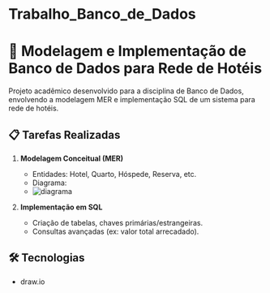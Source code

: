 # Trabalho_Banco_de_Dados

# 🏨 Modelagem e Implementação de Banco de Dados para Rede de Hotéis

Projeto acadêmico desenvolvido para a disciplina de Banco de Dados, envolvendo a modelagem MER e implementação SQL de um sistema para rede de hotéis.

## 📋 Tarefas Realizadas
1. **Modelagem Conceitual (MER)**
   - Entidades: Hotel, Quarto, Hóspede, Reserva, etc.
   - Diagrama:
   - ![diagrama](https://github.com/user-attachments/assets/114d88c1-ec61-42b3-91a5-16bc95982d82)


2. **Implementação em SQL**
   - Criação de tabelas, chaves primárias/estrangeiras.
   - Consultas avançadas (ex: valor total arrecadado).

## 🛠 Tecnologias
- draw.io

